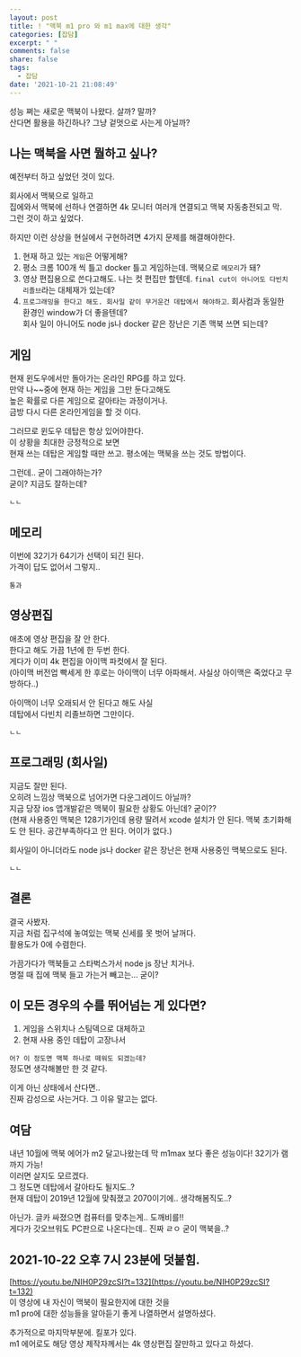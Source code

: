 ```yaml
---
layout: post
title: ! "맥북 m1 pro 와 m1 max에 대한 생각"
categories: [잡담]
excerpt: " "
comments: false
share: false
tags:
  - 잡담
date: '2021-10-21 21:08:49'
---
```


성능 쩌는 새로운 맥북이 나왔다. 살까? 말까?  
산다면 활용을 하긴하나? 그냥 겉멋으로 사는게 아닐까?

## 나는 맥북을 사면 뭘하고 싶나?

예전부터 하고 싶었던 것이 있다.

회사에서 맥북으로 일하고  
집에와서 맥북에 선하나 연결하면 4k 모니터 여러개 연결되고 맥북 자동충전되고 막.  
그런 것이 하고 싶었다.

하지만 이런 상상을 현실에서 구현하려면 4가지 문제를 해결해야한다.

1. 현재 하고 있는 `게임`은 어떻게해?
2. 평소 크롬 100개 씩 틀고 docker 틀고 게임하는데. 맥북으로 `메모리`가 돼?
3. 영상 편집용으로 쓴다고해도. 나는 컷 편집만 할텐데. `final cut이 아니어도 다빈치 리졸브`라는 대체재가 있는데?
4. `프로그래밍을 한다고 해도. 회사일 같이 무거운건 데탑에서 해야하고`. 회사컴과 동일한 환경인 window가 더 좋을텐데?  
회사 일이 아니어도 node js나 docker 같은 장난은 기존 맥북 쓰면 되는데?

## 게임
현재 윈도우에서만 돌아가는 온라인 RPG를 하고 있다.  
만약 나~~중에 현재 하는 게임을 그만 둔다고해도  
높은 확률로 다른 게임으로 갈아타는 과정이거나.  
금방 다시 다른 온라인게임을 할 것 이다.

그러므로 윈도우 데탑은 항상 있어야한다.  
이 상황을 최대한 긍정적으로 보면  
현재 쓰는 데탑은 게임할 때만 쓰고.  평소에는 맥북을 쓰는 것도 방법이다.  

그런데.. 굳이 그래야하는가?  
굳이? 지금도 잘하는데?

`ㄴㄴ`

## 메모리
이번에 32기가 64기가 선택이 되긴 된다.  
가격이 답도 없어서 그렇지..

`통과`

## 영상편집
애초에 영상 편집을 잘 안 한다.  
한다고 해도 가끔 1년에 한 두번 한다.  
게다가 이미 4k 편집을 아이맥 파컷에서 잘 된다.  
(아이맥 버전업 빡세게 한 후로는 아이맥이 너무 아파해서. 사실상 아이맥은 죽었다고 무방하다..)

아이맥이 너무 오래되서 안 된다고 해도 사실  
데탑에서 다빈치 리졸브하면 그만이다.

`ㄴㄴ`

## 프로그래밍 (회사일)
지금도 잘만 된다.  
오히려 느낌상 맥북으로 넘어가면 다운그레이드 아닐까?  
지금 당장 ios 앱개발같은 맥북이 필요한 상황도 아닌데? 굳이??  
(현재 사용중인 맥북은 128기가인데 용량 딸려서 xcode 설치가 안 된다. 맥북 초기화해도 안 된다. 공간부족하다고 안 된다. 어이가 없다.)

회사일이 아니더라도 node js나 docker 같은 장난은 현재 사용중인 맥북으로도 된다.

`ㄴㄴ`

## 결론
결국 사봤자.  
지금 처럼 집구석에 놓여있는 맥북 신세를 못 벗어 날꺼다.  
활용도가 0에 수렴한다.

가끔가다가 맥북들고 스타벅스가서 node js 장난 치거나.  
명절 때 집에 맥북 들고 가는거 빼고는... 굳이?


## 이 모든 경우의 수를 뛰어넘는 게 있다면?
1. 게임을 스위치나 스팀덱으로 대체하고
2. 현재 사용 중인 데탑이 고장나서

`어? 이 정도면 맥북 하나로 떼워도 되겠는데?`  
정도면 생각해볼만 한 것 같다.

이게 아닌 상태에서 산다면..  
진짜 감성으로 사는거다. 그 이유 말고는 없다.

## 여담
내년 10월에 맥북 에어가 m2 달고나왔는데 막 m1max 보다 좋은 성능이다! 32기가 램까지 가능!  
이러면 살지도 모르겠다.  
그 정도면 데탑에서 갈아타도 될지도..?  
현재 데탑이 2019년 12월에 맞춰졌고 2070이기에.. 생각해봄직도..?

아닌가. 글카 싸졌으면 컴퓨터를 맞추는게.. 도깨비를!!  
게다가 갓오브워도 PC판으로 나온다는데.. 진짜 ㄹㅇ 굳이 맥북을..?

## 2021-10-22 오후 7시 23분에 덧붙힘.
[https://youtu.be/NIH0P29zcSI?t=132](https://youtu.be/NIH0P29zcSI?t=132)  
이 영상에 내 자신이 맥북이 필요한지에 대한 것을  
m1 pro에 대한 성능들을 알아듣기 좋게 나열하면서 설명하셨다.

추가적으로 마지막부분에. 킬포가 있다.  
m1 에어로도 해당 영상 제작자께서는 4k 영상편집 잘만하고 있다고 하셨다.